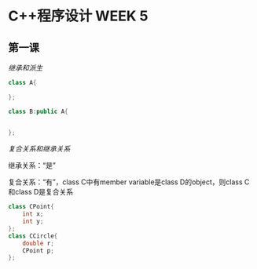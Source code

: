# C++程序设计 WEEK 5 

## 第一课

_继承和派生_

```cpp
class A{
	
};

class B:public A{
	

};
```

_复合关系和继承关系_

继承关系：“是”

复合关系：“有”，class C中有member variable是class D的object，则class C和class D是复合关系

```cpp
class CPoint{
	int x;
	int y;
};
class CCircle{
	double r;
	CPoint p;
};
```











